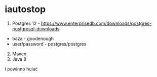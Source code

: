 # iautostop

1. Postgres 12 - https://www.enterprisedb.com/downloads/postgres-postgresql-downloads
  * baza - goodenough
  * user/password - postgres/postgres
2. Maven
3. Java 8

I powinno hulać
